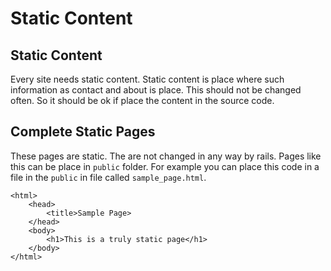 # Static Content

## Static Content
Every site needs static content. Static content is place where such information as contact and about is place. This should not be changed often. So it should be ok if place the content in the source code.
## Complete Static Pages
These pages are static. The are not changed in any way by rails. Pages like this can be place in `public` folder. For example you can place this code in a file in the `public` in file called `sample_page.html`.

	<html>
		<head>
			<title>Sample Page>
		</head>
		<body>
			<h1>This is a truly static page</h1>
		</body>
	</html> 
